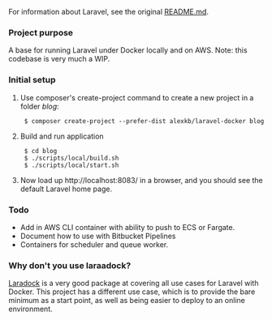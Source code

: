 For information about Laravel, see the original <a href="https://github.com/laravel/laravel/blob/master/README.md">README.md</a>.

### Project purpose

A base for running Laravel under Docker locally and on AWS. Note: this codebase is very much a WIP.

### Initial setup

1. Use composer's create-project command to create a new project in a folder _blog_:

        $ composer create-project --prefer-dist alexkb/laravel-docker blog 
    
2. Build and run application

        $ cd blog
        $ ./scripts/local/build.sh
        $ ./scripts/local/start.sh

3. Now load up http://localhost:8083/ in a browser, and you should see the default Laravel home page.

### Todo

* Add in AWS CLI container with ability to push to ECS or Fargate.
* Document how to use with Bitbucket Pipelines
* Containers for scheduler and queue worker.

### Why don't you use laraadock?

[Laradock](https://laradock.io/) is a very good package at covering all use cases for Laravel with Docker. This project has a different use case, which is to provide the bare minimum as a start point, as well as being easier to deploy to an online environment.
